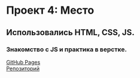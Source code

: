 # Проект 4: Место
## Использовались HTML, CSS, JS.
### Знакомство с JS и практика в верстке.
[GitHub Pages](https://nikshov.github.io/mesto/)  
[Репозиторий](https://github.com/Nikshov/mesto.git)
